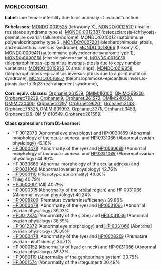 
### [MONDO:0018401](http://purl.obolibrary.org/obo/MONDO_0018401)
**Label:** rare female infertility due to an anomaly of ovarian function

**Subclasses:** [MONDO:0019525](http://purl.obolibrary.org/obo/MONDO_0019525) (tetrasomy X), [MONDO:0012520](http://purl.obolibrary.org/obo/MONDO_0012520) (insulin-resistance syndrome type a), [MONDO:0012387](http://purl.obolibrary.org/obo/MONDO_0012387) (osteosclerosis-ichthyosis-premature ovarian failure syndrome), [MONDO:0010012](http://purl.obolibrary.org/obo/MONDO_0010012) (autoimmune polyendocrinopathy type 2), [MONDO:0007201](http://purl.obolibrary.org/obo/MONDO_0007201) (blepharophimosis, ptosis, and epicanthus inversus syndrome), [MONDO:0018066](http://purl.obolibrary.org/obo/MONDO_0018066) (trisomy X), [MONDO:0009411](http://purl.obolibrary.org/obo/MONDO_0009411) (autoimmune polyendocrine syndrome type 1), [MONDO:0009258](http://purl.obolibrary.org/obo/MONDO_0009258) (classic galactosemia), [MONDO:0016859](http://purl.obolibrary.org/obo/MONDO_0016859) (blepharophimosis-epicanthus inversus-ptosis due to copy number variations), [MONDO:0019926](http://purl.obolibrary.org/obo/MONDO_0019926) (X small rings), [MONDO:0016858](http://purl.obolibrary.org/obo/MONDO_0016858) (blepharophimosis-epicanthus inversus-ptosis due to a point mutation syndrome), [MONDO:0016857](http://purl.obolibrary.org/obo/MONDO_0016857) (blepharophimosis-epicanthus inversus-ptosis due to 3q23 rearrangement syndrome), 

**Corr. equiv. classes:** [Orphanet:261579](http://www.orpha.net/ORDO/Orphanet_261579), [OMIM:110100](http://purl.obolibrary.org/obo/OMIM_110100), [OMIM:269200](http://purl.obolibrary.org/obo/OMIM_269200), [Orphanet:79239](http://www.orpha.net/ORDO/Orphanet_79239), [Orphanet:9](http://www.orpha.net/ORDO/Orphanet_9), [Orphanet:261572](http://www.orpha.net/ORDO/Orphanet_261572), [OMIM:240300](http://purl.obolibrary.org/obo/OMIM_240300), [OMIM:230400](http://purl.obolibrary.org/obo/OMIM_230400), [Orphanet:2297](http://www.orpha.net/ORDO/Orphanet_2297), [Orphanet:96201](http://www.orpha.net/ORDO/Orphanet_96201), [Orphanet:3143](http://www.orpha.net/ORDO/Orphanet_3143), [Orphanet:75325](http://www.orpha.net/ORDO/Orphanet_75325), [OMIM:609993](http://purl.obolibrary.org/obo/OMIM_609993), [Orphanet:3375](http://www.orpha.net/ORDO/Orphanet_3375), [Orphanet:3453](http://www.orpha.net/ORDO/Orphanet_3453), [Orphanet:126](http://www.orpha.net/ORDO/Orphanet_126), [OMIM:610549](http://purl.obolibrary.org/obo/OMIM_610549), [Orphanet:261559](http://www.orpha.net/ORDO/Orphanet_261559), 

**Class expressions from DL-Learner:**

- [HP:0012373](http://purl.obolibrary.org/obo/HP_0012373) (Abnormal eye physiology) and [HP:0030669](http://purl.obolibrary.org/obo/HP_0030669) (Abnormal morphology of the ocular adnexa) and [HP:0031066](http://purl.obolibrary.org/obo/HP_0031066) (Abnormal ovarian physiology) 46.16%
- [HP:0000478](http://purl.obolibrary.org/obo/HP_0000478) (Abnormality of the eye) and [HP:0030669](http://purl.obolibrary.org/obo/HP_0030669) (Abnormal morphology of the ocular adnexa) and [HP:0031066](http://purl.obolibrary.org/obo/HP_0031066) (Abnormal ovarian physiology) 44.90%
- [HP:0030669](http://purl.obolibrary.org/obo/HP_0030669) (Abnormal morphology of the ocular adnexa) and [HP:0031066](http://purl.obolibrary.org/obo/HP_0031066) (Abnormal ovarian physiology) 42.76%
- [HP:0000118](http://purl.obolibrary.org/obo/HP_0000118) (Phenotypic abnormality) 40.80%
- Thing 40.79%
- [HP:0000001](http://purl.obolibrary.org/obo/HP_0000001) (All) 40.79%
- [HP:0000315](http://purl.obolibrary.org/obo/HP_0000315) (Abnormality of the orbital region) and [HP:0031066](http://purl.obolibrary.org/obo/HP_0031066) (Abnormal ovarian physiology) 40.24%
- [HP:0008209](http://purl.obolibrary.org/obo/HP_0008209) (Premature ovarian insufficiency) 39.86%
- [HP:0000478](http://purl.obolibrary.org/obo/HP_0000478) (Abnormality of the eye) and [HP:0031066](http://purl.obolibrary.org/obo/HP_0031066) (Abnormal ovarian physiology) 39.03%
- [HP:0012374](http://purl.obolibrary.org/obo/HP_0012374) (Abnormality of the globe) and [HP:0031066](http://purl.obolibrary.org/obo/HP_0031066) (Abnormal ovarian physiology) 38.89%
- [HP:0012372](http://purl.obolibrary.org/obo/HP_0012372) (Abnormal eye morphology) and [HP:0031066](http://purl.obolibrary.org/obo/HP_0031066) (Abnormal ovarian physiology) 38.89%
- [HP:0000478](http://purl.obolibrary.org/obo/HP_0000478) (Abnormality of the eye) and [HP:0008209](http://purl.obolibrary.org/obo/HP_0008209) (Premature ovarian insufficiency) 36.71%
- [HP:0000152](http://purl.obolibrary.org/obo/HP_0000152) (Abnormality of head or neck) and [HP:0031066](http://purl.obolibrary.org/obo/HP_0031066) (Abnormal ovarian physiology) 35.82%
- [HP:0000119](http://purl.obolibrary.org/obo/HP_0000119) (Abnormality of the genitourinary system) 33.75%
- [HP:0001574](http://purl.obolibrary.org/obo/HP_0001574) (Abnormality of the integument) 30.49%


